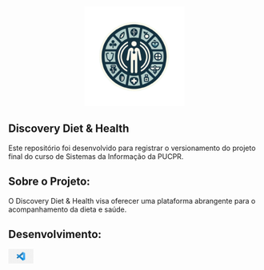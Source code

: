 <p align="center">
  <img src="public/img/logo.png" width="200" height="200" alt="Discovery Diet & Health Logo">
</p>


## Discovery Diet & Health

Este repositório foi desenvolvido para registrar o versionamento do projeto final do curso de Sistemas da Informação da PUCPR. 

## Sobre o Projeto: 

O Discovery Diet & Health visa oferecer uma plataforma abrangente para o acompanhamento da dieta e saúde. 

## Desenvolvimento:

<p align="left">
  <img src="public/img/vscode.png" width="50" alt="vscode">
</p>


